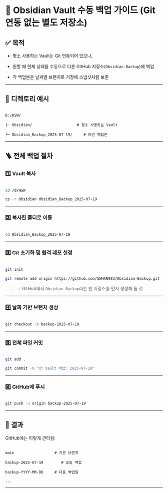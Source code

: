 # 🧷 Obsidian Vault 수동 백업 가이드 (Git 연동 없는 별도 저장소)

  

## ✅ 목적

- 평소 사용하는 Vault는 Git 연동되어 있으나,

- 원할 때 현재 상태를 수동으로 다른 GitHub 저장소(`Obsidian-Backup`)에 백업

- 각 백업본은 날짜별 브랜치로 저장해 스냅샷처럼 보존

  

---

  

## 📁 디렉토리 예시

  

```

D:/HSW/

├─ Obsidian/                    # 평소 사용하는 Vault

└─ Obsidian_Backup_2025-07-19/     # 이번 백업본

```

  

---

  

## 🪜 전체 백업 절차

  

### 1️⃣ Vault 복사

  

```bash

cd /d/HSW

cp -r Obsidian Obsidian_Backup_2025-07-19

```

  

---

  

### 2️⃣ 복사한 폴더로 이동

  

```bash

cd Obsidian_Backup_2025-07-19

```

  

---

  

### 3️⃣ Git 초기화 및 원격 레포 설정

  

```bash

git init

git remote add origin https://github.com/SWHAN983/Obsidian-Backup.git

```

  

> 💡 GitHub에서 `Obsidian-Backup`라는 빈 저장소를 먼저 생성해 둘 것

  

---

  

### 4️⃣ 날짜 기반 브랜치 생성

  

```bash

git checkout -b backup-2025-07-19

```

  

---

  

### 5️⃣ 전체 파일 커밋

  

```bash

git add .

git commit -m "📦 Vault 백업: 2025-07-19"

```

  

---

  

### 6️⃣ GitHub에 푸시

  

```bash

git push -u origin backup-2025-07-19

```

  

---

  

## 📌 결과

  

GitHub에는 이렇게 관리됨:

  

```

main                  # 기본 브랜치

backup-2025-07-19        # 오늘 백업

backup-YYYY-MM-DD     # 다음 백업일

...

```

  

---